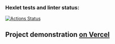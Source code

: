 ### Hexlet tests and linter status:

[![Actions Status](https://github.com/usernaimandrey/layout-designer-project-lvl1/workflows/hexlet-check/badge.svg)](https://github.com/usernaimandrey/layout-designer-project-lvl1/actions)

## Project demonstration [on Vercel](https://layout-designer-project-lvl1-one.vercel.app/)
